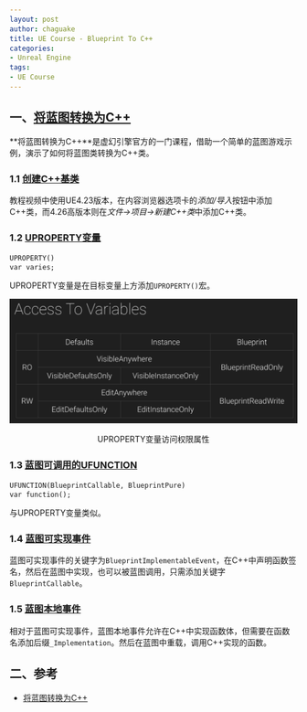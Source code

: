```yaml
---
layout: post
author: chaguake
title: UE Course - Blueprint To C++
categories: 
- Unreal Engine
tags: 
- UE Course
---
```


## 一、[将蓝图转换为C++](https://learn.unrealengine.com/course/3547921)

**将蓝图转换为C++**是虚幻引擎官方的一门课程，借助一个简单的蓝图游戏示例，演示了如何将蓝图类转换为C++类。

### 1.1 [创建C++基类](https://learn.unrealengine.com/course/3547921/module/6872680)

教程视频中使用UE4.23版本，在内容浏览器选项卡的*添加/导入*按钮中添加C++类，而4.26高版本则在*文件->项目->新建C++类*中添加C++类。

### 1.2 [UPROPERTY变量](https://learn.unrealengine.com/course/3547921/module/6872684)

```
UPROPERTY()
var varies;
```

UPROPERTY变量是在目标变量上方添加`UPROPERTY()`宏。

<div align=center>
<img src="/enclosures/2022-06-18/UPROPERTY变量访问权限属性.png"/>
<p>UPROPERTY变量访问权限属性</p>
</div>

### 1.3 [蓝图可调用的UFUNCTION](https://learn.unrealengine.com/course/3547921/module/6872685)

```
UFUNCTION(BlueprintCallable, BlueprintPure)
var function();
```

与UPROPERTY变量类似。

### 1.4 [蓝图可实现事件](https://learn.unrealengine.com/course/3547921/module/6872687)

蓝图可实现事件的关键字为`BlueprintImplementableEvent`，在C++中声明函数签名，然后在蓝图中实现，也可以被蓝图调用，只需添加关键字`BlueprintCallable`。

### 1.5 [蓝图本地事件](https://learn.unrealengine.com/course/3547921/module/6872688)

相对于蓝图可实现事件，蓝图本地事件允许在C++中实现函数体，但需要在函数名添加后缀`_Implementation`。然后在蓝图中重载，调用C++实现的函数。

## 二、参考

* [将蓝图转换为C++](https://learn.unrealengine.com/course/3547921)
